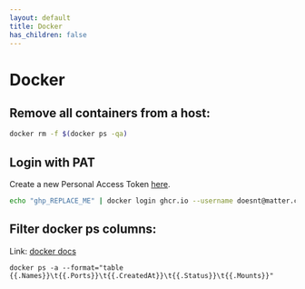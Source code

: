 ```yaml
---
layout: default
title: Docker
has_children: false
---
```


# Docker

## Remove all containers from a host:
```bash
docker rm -f $(docker ps -qa)
```

## Login with PAT

Create a new Personal Access Token [here](https://github.com/settings/tokens/new).

```bash
echo "ghp_REPLACE_ME" | docker login ghcr.io --username doesnt@matter.com --password-stdin
```

## Filter docker ps columns:

Link: [docker docs](https://docs.docker.com/engine/reference/commandline/ps/#format)

````
docker ps -a --format="table {{.Names}}\t{{.Ports}}\t{{.CreatedAt}}\t{{.Status}}\t{{.Mounts}}"
````
